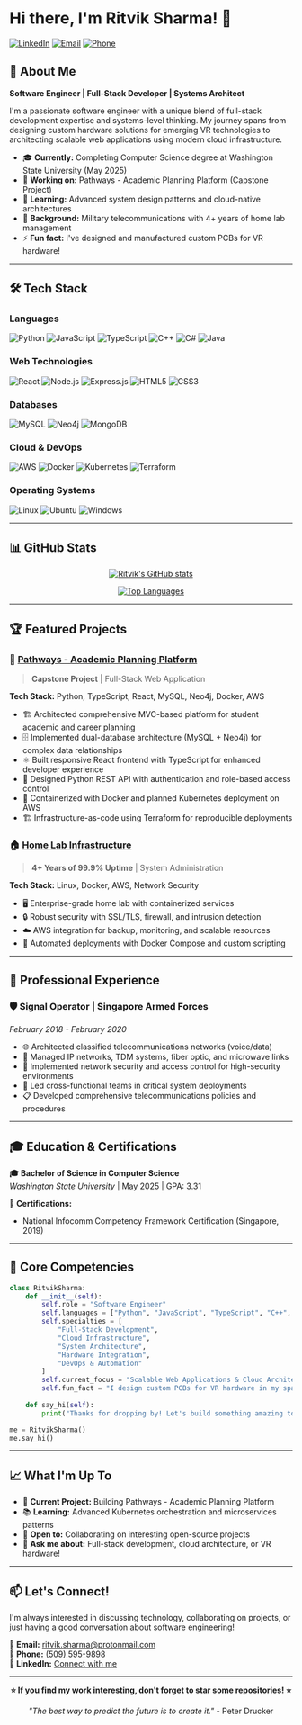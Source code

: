 # Hi there, I'm Ritvik Sharma! 👋

[![LinkedIn](https://img.shields.io/badge/LinkedIn-0077B5?style=for-the-badge&logo=linkedin&logoColor=white)](https://www.linkedin.com/in/ritvik-s-082088127/)
[![Email](https://img.shields.io/badge/Email-D14836?style=for-the-badge&logo=gmail&logoColor=white)](mailto:ritvik.sharma@protonmail.com)
[![Phone](https://img.shields.io/badge/Phone-25D366?style=for-the-badge&logo=whatsapp&logoColor=white)](tel:+15095959898)

## 🚀 About Me

**Software Engineer | Full-Stack Developer | Systems Architect**

I'm a passionate software engineer with a unique blend of full-stack development expertise and systems-level thinking. My journey spans from designing custom hardware solutions for emerging VR technologies to architecting scalable web applications using modern cloud infrastructure.

- 🎓 **Currently:** Completing Computer Science degree at Washington State University (May 2025)
- 🔭 **Working on:** Pathways - Academic Planning Platform (Capstone Project)
- 🌱 **Learning:** Advanced system design patterns and cloud-native architectures
- 💼 **Background:** Military telecommunications with 4+ years of home lab management
- ⚡ **Fun fact:** I've designed and manufactured custom PCBs for VR hardware!

---

## 🛠️ Tech Stack

### Languages
![Python](https://img.shields.io/badge/Python-3776AB?style=for-the-badge&logo=python&logoColor=white)
![JavaScript](https://img.shields.io/badge/JavaScript-F7DF1E?style=for-the-badge&logo=javascript&logoColor=black)
![TypeScript](https://img.shields.io/badge/TypeScript-007ACC?style=for-the-badge&logo=typescript&logoColor=white)
![C++](https://img.shields.io/badge/C%2B%2B-00599C?style=for-the-badge&logo=c%2B%2B&logoColor=white)
![C#](https://img.shields.io/badge/C%23-239120?style=for-the-badge&logo=c-sharp&logoColor=white)
![Java](https://img.shields.io/badge/Java-ED8B00?style=for-the-badge&logo=java&logoColor=white)

### Web Technologies
![React](https://img.shields.io/badge/React-20232A?style=for-the-badge&logo=react&logoColor=61DAFB)
![Node.js](https://img.shields.io/badge/Node.js-43853D?style=for-the-badge&logo=node.js&logoColor=white)
![Express.js](https://img.shields.io/badge/Express.js-404D59?style=for-the-badge&logo=express&logoColor=white)
![HTML5](https://img.shields.io/badge/HTML5-E34F26?style=for-the-badge&logo=html5&logoColor=white)
![CSS3](https://img.shields.io/badge/CSS3-1572B6?style=for-the-badge&logo=css3&logoColor=white)

### Databases
![MySQL](https://img.shields.io/badge/MySQL-00000F?style=for-the-badge&logo=mysql&logoColor=white)
![Neo4j](https://img.shields.io/badge/Neo4j-008CC1?style=for-the-badge&logo=neo4j&logoColor=white)
![MongoDB](https://img.shields.io/badge/MongoDB-4EA94B?style=for-the-badge&logo=mongodb&logoColor=white)

### Cloud & DevOps
![AWS](https://img.shields.io/badge/Amazon_AWS-232F3E?style=for-the-badge&logo=amazon-aws&logoColor=white)
![Docker](https://img.shields.io/badge/Docker-2496ED?style=for-the-badge&logo=docker&logoColor=white)
![Kubernetes](https://img.shields.io/badge/Kubernetes-326ce5?style=for-the-badge&logo=kubernetes&logoColor=white)
![Terraform](https://img.shields.io/badge/Terraform-623CE4?style=for-the-badge&logo=terraform&logoColor=white)

### Operating Systems
![Linux](https://img.shields.io/badge/Linux-FCC624?style=for-the-badge&logo=linux&logoColor=black)
![Ubuntu](https://img.shields.io/badge/Ubuntu-E95420?style=for-the-badge&logo=ubuntu&logoColor=white)
![Windows](https://img.shields.io/badge/Windows-0078D6?style=for-the-badge&logo=windows&logoColor=white)

---

## 📊 GitHub Stats

<div align="center">
  
[![Ritvik's GitHub stats](https://github-readme-stats.vercel.app/api?username=lordzadd&show_icons=true&theme=radical&include_all_commits=true&count_private=true)](https://github.com/anuraghazra/github-readme-stats)

[![Top Languages](https://github-readme-stats.vercel.app/api/top-langs/?username=lordzadd&layout=compact&theme=radical&langs_count=8)](https://github.com/anuraghazra/github-readme-stats)

</div>

---

## 🏆 Featured Projects

### 🎯 [Pathways - Academic Planning Platform](https://github.com/lordzadd/pathways)
> **Capstone Project** | Full-Stack Web Application

**Tech Stack:** Python, TypeScript, React, MySQL, Neo4j, Docker, AWS

- 🏗️ Architected comprehensive MVC-based platform for student academic and career planning
- 🗄️ Implemented dual-database architecture (MySQL + Neo4j) for complex data relationships
- ⚛️ Built responsive React frontend with TypeScript for enhanced developer experience
- 🔐 Designed Python REST API with authentication and role-based access control
- 🐳 Containerized with Docker and planned Kubernetes deployment on AWS
- 🏗️ Infrastructure-as-code using Terraform for reproducible deployments

### 🏠 [Home Lab Infrastructure](https://github.com/lordzadd/homelab)
> **4+ Years of 99.9% Uptime** | System Administration

**Tech Stack:** Linux, Docker, AWS, Network Security

- 🖥️ Enterprise-grade home lab with containerized services
- 🔒 Robust security with SSL/TLS, firewall, and intrusion detection
- ☁️ AWS integration for backup, monitoring, and scalable resources
- 🤖 Automated deployments with Docker Compose and custom scripting

---

## 💼 Professional Experience

### 🛡️ Signal Operator | Singapore Armed Forces
*February 2018 - February 2020*

- 🌐 Architected classified telecommunications networks (voice/data)
- 🔧 Managed IP networks, TDM systems, fiber optic, and microwave links
- 🔐 Implemented network security and access control for high-security environments
- 👥 Led cross-functional teams in critical system deployments
- 📋 Developed comprehensive telecommunications policies and procedures

---

## 🎓 Education & Certifications

**🎓 Bachelor of Science in Computer Science**  
*Washington State University* | May 2025 | GPA: 3.31

**📜 Certifications:**
- National Infocomm Competency Framework Certification (Singapore, 2019)

---

## 🌟 Core Competencies

```python
class RitvikSharma:
    def __init__(self):
        self.role = "Software Engineer"
        self.languages = ["Python", "JavaScript", "TypeScript", "C++", "Java"]
        self.specialties = [
            "Full-Stack Development",
            "Cloud Infrastructure", 
            "System Architecture",
            "Hardware Integration",
            "DevOps & Automation"
        ]
        self.current_focus = "Scalable Web Applications & Cloud Architecture"
        self.fun_fact = "I design custom PCBs for VR hardware in my spare time!"
    
    def say_hi(self):
        print("Thanks for dropping by! Let's build something amazing together! 🚀")

me = RitvikSharma()
me.say_hi()
```

---

## 📈 What I'm Up To

- 🔭 **Current Project:** Building Pathways - Academic Planning Platform
- 📚 **Learning:** Advanced Kubernetes orchestration and microservices patterns
- 🤝 **Open to:** Collaborating on interesting open-source projects
- 💬 **Ask me about:** Full-stack development, cloud architecture, or VR hardware!

---

## 📫 Let's Connect!

I'm always interested in discussing technology, collaborating on projects, or just having a good conversation about software engineering!

**📧 Email:** [ritvik.sharma@protonmail.com](mailto:ritvik.sharma@protonmail.com)  
**📱 Phone:** [(509) 595-9898](tel:+15095959898)  
**💼 LinkedIn:** [Connect with me](https://www.linkedin.com/in/ritvik-s-082088127/)

---

<div align="center">

**⭐ If you find my work interesting, don't forget to star some repositories! ⭐**

*"The best way to predict the future is to create it."* - Peter Drucker

</div>
